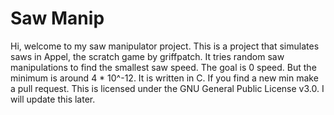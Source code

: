 # Saw Manip

Hi, welcome to my saw manipulator project. This is a project that simulates saws in Appel, the scratch game by griffpatch. It tries random saw manipulations to find the smallest saw speed. The goal is 0 speed. But the minimum is around 4 * 10^-12. It is written in C.  If you find a new min make a pull request.
This is licensed under the GNU General Public License v3.0. I will update this later.